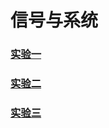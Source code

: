 # 信号与系统

### [实验一](https://github.com/XINGYUE522/XINGYUE522.github.io/tree/main/content/exp01)

### [实验二](https://github.com/XINGYUE522/XINGYUE522.github.io/tree/main/content/exp02)

### [实验三](https://github.com/XINGYUE522/XINGYUE522.github.io/tree/main/content/exp03)